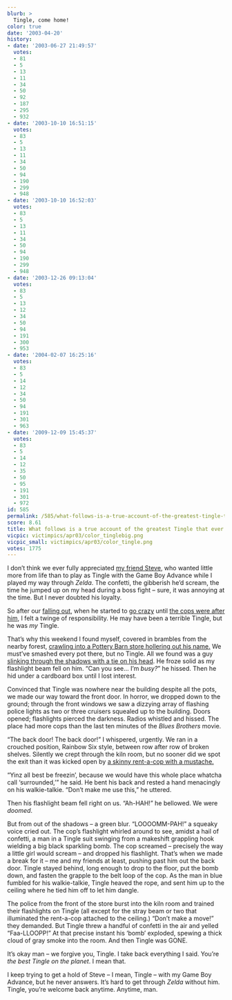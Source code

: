 ```yaml
---
blurb: >
  Tingle, come home!
color: true
date: '2003-04-20'
history:
- date: '2003-06-27 21:49:57'
  votes:
  - 81
  - 5
  - 13
  - 11
  - 34
  - 50
  - 92
  - 187
  - 295
  - 932
- date: '2003-10-10 16:51:15'
  votes:
  - 83
  - 5
  - 13
  - 11
  - 34
  - 50
  - 94
  - 190
  - 299
  - 948
- date: '2003-10-10 16:52:03'
  votes:
  - 83
  - 5
  - 13
  - 11
  - 34
  - 50
  - 94
  - 190
  - 299
  - 948
- date: '2003-12-26 09:13:04'
  votes:
  - 83
  - 5
  - 13
  - 12
  - 34
  - 50
  - 94
  - 191
  - 300
  - 953
- date: '2004-02-07 16:25:16'
  votes:
  - 83
  - 5
  - 14
  - 12
  - 34
  - 50
  - 94
  - 191
  - 301
  - 963
- date: '2009-12-09 15:45:37'
  votes:
  - 83
  - 5
  - 14
  - 12
  - 35
  - 50
  - 95
  - 191
  - 301
  - 972
id: 585
permalink: /585/what-follows-is-a-true-account-of-the-greatest-tingle-that-ever-lived/
score: 8.61
title: What follows is a true account of the greatest Tingle that ever lived
vicpic: victimpics/apr03/color_tinglebig.png
vicpic_small: victimpics/apr03/color_tingle.png
votes: 1775
---
```


I don’t think we ever fully appreciated [my friend
Steve](%ARTICLE[580]%), who wanted little more from life than to
play as Tingle with the Game Boy Advance while I played my way through
*Zelda*. The confetti, the gibberish he’d scream, the time he jumped up
on my head during a boss fight – sure, it was annoying at the time. But
I never doubted his loyalty.

So after our [falling out](%ARTICLE[581]%), when he started to [go
crazy](%ARTICLE[582]%) until [the cops were after
him](%ARTICLE[583]%), I felt a twinge of responsibility. He may have
been a terrible Tingle, but he was *my* Tingle.

That’s why this weekend I found myself, covered in brambles from the
nearby forest, [crawling into a Pottery Barn store hollering out his
name.](%ARTICLE[584]%) We must’ve smashed every pot there, but no
Tingle. All we found was a guy [slinking through the shadows with a tie
on his head](%ARTICLE[331]%). He froze solid as my flashlight beam
fell on him. “Can you see... I’m *busy?*” he hissed. Then he hid under a
cardboard box until I lost interest.

Convinced that Tingle was nowhere near the building despite all the
pots, we made our way toward the front door. In horror, we dropped down
to the ground; through the front windows we saw a dizzying array of
flashing police lights as two or three cruisers squealed up to the
building. Doors opened; flashlights pierced the darkness. Radios
whistled and hissed. The place had more cops than the last ten minutes
of the *Blues Brothers* movie.

“The back door! The back door!” I whispered, urgently. We ran in a
crouched position, Rainbow Six style, between row after row of broken
shelves. Silently we crept through the kiln room, but no sooner did we
spot the exit than it was kicked open by [a skinny rent-a-cop with a
mustache.](%ARTICLE[583]%)

“Yinz all best be freezin’, because we would have this whole place
whatcha call ‘surrounded,’” he said. He bent his back and rested a hand
menacingly on his walkie-talkie. “Don’t make me use this,” he uttered.

Then his flashlight beam fell right on us. “Ah-HAH!” he bellowed. We
were *doomed*.

But from out of the shadows – a green blur. “LOOOOMM-PAH!” a squeaky
voice cried out. The cop’s flashlight whirled around to see, amidst a
hail of confetti, a man in a Tingle suit swinging from a makeshift
grappling hook wielding a big black sparkling bomb. The cop screamed –
precisely the way a little girl would scream – and dropped his
flashlight. That’s when we made a break for it – me and my friends at
least, pushing past him out the back door. Tingle stayed behind, long
enough to drop to the floor, put the bomb down, and fasten the grapple
to the belt loop of the cop. As the man in blue fumbled for his
walkie-talkie, Tingle heaved the rope, and sent him up to the ceiling
where he tied him off to let him dangle.

The police from the front of the store burst into the kiln room and
trained their flashlights on Tingle (all except for the stray beam or
two that illuminated the rent-a-cop attached to the ceiling.) “Don’t
make a move!” they demanded. But Tingle threw a handful of confetti in
the air and yelled “Faa-LLOOPP!” At that precise instant his ‘bomb’
exploded, spewing a thick cloud of gray smoke into the room. And then
Tingle was GONE.

It’s okay man – we forgive you, Tingle. I take back everything I said.
You’re *the best Tingle on the planet*. I mean that.

I keep trying to get a hold of Steve – I mean, Tingle – with my Game Boy
Advance, but he never answers. It’s hard to get through *Zelda* without
him. Tingle, you’re welcome back anytime. Anytime, man.